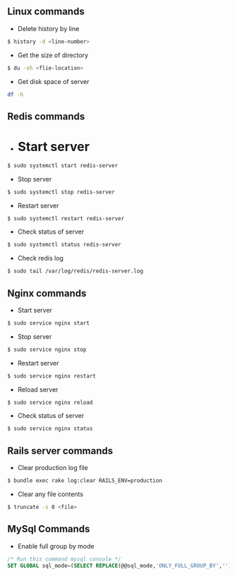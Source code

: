 ## Linux commands

* Delete history by line
```bash
$ history -d <line-number>
```

* Get the size of directory
```bash
$ du -sh <flie-location>
```

* Get disk space of server
```bash
df -h
```
## Redis commands
* # Start server
```bash
$ sudo systemctl start redis-server
```
* Stop server
```bash
$ sudo systemctl stop redis-server
```
* Restart server
```bash
$ sudo systemctl restart redis-server
```
* Check status of server
```bash
$ sudo systemctl status redis-server
```
* Check redis log
```bash
$ sudo tail /var/log/redis/redis-server.log
```

## Nginx commands
* Start server
```bash
$ sudo service nginx start
```
* Stop server
```bash
$ sudo service nginx stop
```
* Restart server
```bash
$ sudo service nginx restart
```
* Reload server
```bash
$ sudo service nginx reload
```
* Check status of server
```bash
$ sudo service nginx status
```
## Rails server commands
* Clear production log file
```bash
$ bundle exec rake log:clear RAILS_ENV=production
```
* Clear any file contents
```bash
$ truncate -s 0 <file>
```
## MySql Commands
* Enable full group by mode
```sql
/* Run this command mysql console */
SET GLOBAL sql_mode=(SELECT REPLACE(@@sql_mode,'ONLY_FULL_GROUP_BY',''));
```

